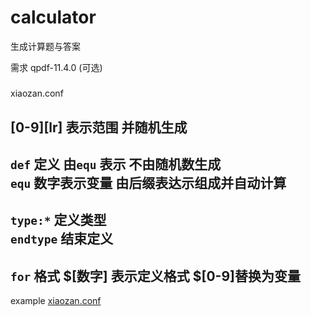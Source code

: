 # calculator
生成计算题与答案

需求 qpdf-11.4.0 (可选)

#####
xiaozan.conf<br>

[0-9][lr] 表示范围 并随机生成
--------
```def``` 定义 由```equ``` 表示 不由随机数生成<br>
```equ``` 数字表示变量 由后缀表达示组成并自动计算
--------
```type:*``` 定义类型<br>
```endtype``` 结束定义
--------
```for``` 格式 $**[数字]**  表示定义格式 $[0-9]替换为变量
--------
example [xiaozan.conf](https://github.com/jmr1125/calculator/blob/main/xiaozan.conf)
